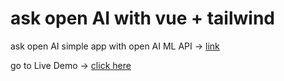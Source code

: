 # ask open AI with vue + tailwind
ask open AI simple app with open AI ML API -> [link](https://aimlapi.com/)

go to Live Demo ->
[click here](https://ask-openai-vue.vercel.app/)
